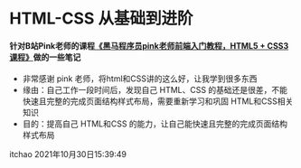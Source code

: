 # HTML-CSS 从基础到进阶
#### 针对B站Pink老师的课程[《黑马程序员pink老师前端入门教程，HTML5 + CSS3课程》](https://www.bilibili.com/video/BV14J4114768?share_source=copy_web)做的一些笔记
* 非常感谢 pink 老师，将html和CSS讲的这么好，让我学到很多东西
* 缘由：自己工作一段时间后，发现自己 HTML、CSS 的基础还是很差，不能快速且完整的完成页面结构样式布局，需要重新学习和巩固 HTML和CSS相关知识
* 目的：提高自己 HTML和CSS 的能力，让自己能快速且完整的完成页面结构样式布局


itchao
2021年10月30日15:39:49


